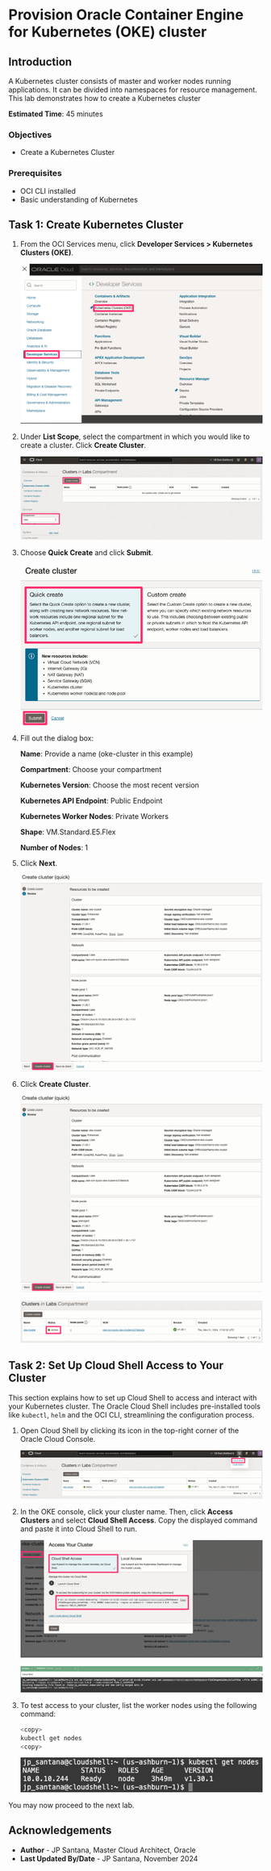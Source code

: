 # Provision Oracle Container Engine for Kubernetes (OKE) cluster

## Introduction

A Kubernetes cluster consists of master and worker nodes running applications. It can be divided into namespaces for resource management. This lab demonstrates how to create a Kubernetes cluster

**Estimated Time**: 45 minutes

### Objectives

- Create a Kubernetes Cluster

### Prerequisites

- OCI CLI installed
- Basic understanding of Kubernetes

## Task 1: Create Kubernetes Cluster

1. From the OCI Services menu, click **Developer Services > Kubernetes Clusters (OKE)**.

	![Image alt text](images/sample1.png)

2. Under **List Scope**, select the compartment in which you would like to create a cluster. Click **Create Cluster**.

	![Image alt text](images/sample2.png)

3. Choose **Quick Create** and click **Submit**.

	![Image alt text](images/sample3.png)

4. Fill out the dialog box:

	**Name**: Provide a name (oke-cluster in this example)

	**Compartment**: Choose your compartment

	**Kubernetes Version**: Choose the most recent version

	**Kubernetes API Endpoint**: Public Endpoint

	**Kubernetes Worker Nodes**: Private Workers

	**Shape**: VM.Standard.E5.Flex

	**Number of Nodes**: 1

5. Click **Next**.

	![Image alt text](images/sample5.png)

6. Click **Create Cluster**.

	![Image alt text](images/sample5.png)

	![Image alt text](images/sample6.png)

## Task 2: Set Up Cloud Shell Access to Your Cluster

This section explains how to set up Cloud Shell to access and interact with your Kubernetes cluster. The Oracle Cloud Shell includes pre-installed tools like `kubectl`, `helm` and the OCI CLI, streamlining the configuration process.

1. Open Cloud Shell by clicking its icon in the top-right corner of the Oracle Cloud Console.

	![Image alt text](images/sample7.png)

2. In the OKE console, click your cluster name. Then, click **Access Clusters** and select **Cloud Shell Access**. Copy the displayed command and paste it into Cloud Shell to run.

	![Image alt text](images/sample8.png)

	![Image alt text](images/sample9.png)

3. To test access to your cluster, list the worker nodes using the following command:

	```bash
	<copy>
	kubectl get nodes
	<copy>
	```

	![Image alt text](images/sample10.png)

You may now proceed to the next lab.

## Acknowledgements

- **Author** - JP Santana, Master Cloud Architect, Oracle
- **Last Updated By/Date** - JP Santana, November 2024
